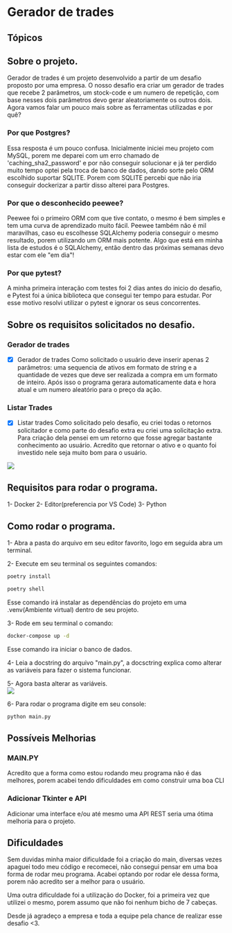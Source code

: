 # Gerador de trades

## Tópicos


## Sobre o projeto.
Gerador de trades é um projeto desenvolvido a partir de um desafio proposto por uma empresa.
O nosso desafio era criar um gerador de trades que recebe 2 parâmetros, um stock-code e um numero de repetição, com base nesses dois parâmetros devo gerar aleatoriamente os outros dois.
Agora vamos falar um pouco mais sobre as ferramentas utilizadas e por quê?

### Por que Postgres?
Essa resposta é um pouco confusa. Inicialmente iniciei meu projeto com MySQL, porem me deparei com um erro chamado de 'caching_sha2_password' e por não conseguir solucionar e já ter perdido muito tempo optei pela troca de banco de dados, dando sorte pelo ORM escolhido suportar SQLITE. Porem com SQLITE percebi que não iria conseguir dockerizar a partir disso alterei para Postgres.

### Por que o desconhecido peewee?
Peewee foi o primeiro ORM com que tive contato, o mesmo é bem simples e tem uma curva de aprendizado muito fácil. Peewee também não é mil maravilhas, caso eu escolhesse SQLAlchemy poderia conseguir o mesmo resultado, porem utilizando um ORM mais potente.
Algo que está em minha lista de estudos é o SQLAlchemy, então dentro das próximas semanas devo estar com ele "em dia"!

### Por que pytest?
A minha primeira interação com testes foi 2 dias antes do inicio do desafio, e Pytest foi a única biblioteca que consegui ter tempo para estudar. 
Por esse motivo resolvi utilizar o pytest e ignorar os seus concorrentes.

## Sobre os requisitos solicitados no desafio.

### Gerador de trades
- [x] Gerador de trades
Como solicitado o usuário deve inserir apenas 2 parâmetros: uma sequencia de ativos em formato de string e a quantidade de vezes que deve ser realizada a compra em um formato de inteiro. Após isso o programa gerara automaticamente data e hora atual e um numero aleatório para o preço da ação.

### Listar Trades
- [x] Listar trades
Como solicitado pelo desafio, eu criei todas o retornos solicitador e como parte do desafio extra eu criei uma solicitação extra. Para criação dela pensei em um retorno que fosse agregar bastante conhecimento ao usuário.
Acredito que retornar o ativo e o quanto foi investido nele seja muito bom para o usuário.
<img align="center" src="https://i.imgur.com/BXtxN2Z.png">

## Requisitos para rodar o programa.
1- Docker
2- Editor(preferencia por VS Code)
3- Python

## Como rodar o programa.
1- Abra a pasta do arquivo em seu editor favorito, logo em seguida abra um terminal.

2- Execute em seu terminal os seguintes comandos:
```bash
poetry install
```

```bash
poetry shell
```
Esse comando irá instalar as dependências do projeto em uma .venv(Ambiente virtual) dentro de seu projeto.

3- Rode em seu terminal o comando: 
```bash
docker-compose up -d
```
Esse comando ira iniciar o banco de dados.

4- Leia a docstring do arquivo "main.py", a docsctring explica como alterar as variáveis para fazer o sistema funcionar.

5- Agora basta alterar as variáveis.
<br>
<img src="https://i.imgur.com/e6L0qFP.png">

6- Para rodar o programa digite em seu console:
```bash
python main.py
```

## Possíveis Melhorias

### MAIN.PY
Acredito que a forma como estou rodando meu programa não é das melhores, porem acabei tendo dificuldades em como construir uma boa CLI

### Adicionar Tkinter e API
Adicionar uma interface e/ou até mesmo uma API REST seria uma ótima melhoria para o projeto.

## Dificuldades

Sem duvidas minha maior dificuldade foi a criação do main, diversas vezes apaguei todo meu código e recomecei, não consegui pensar em uma boa forma de rodar meu programa. Acabei optando por rodar ele dessa forma, porem não acredito ser a melhor para o usuário.

Uma outra dificuldade foi a utilização do Docker, foi a primeira vez que utilizei o mesmo, porem assumo que não foi nenhum bicho de 7 cabeças.

Desde já agradeço a empresa e toda a equipe pela chance de realizar esse desafio <3.
